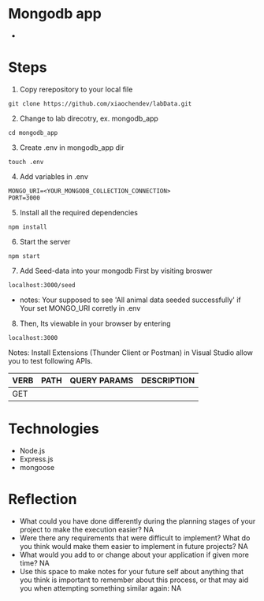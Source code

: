 # Mongodb app
- 

# Steps
1. Copy rerepository to your local file
```
git clone https://github.com/xiaochendev/labData.git
```

2. Change to lab direcotry, ex. mongodb_app
```
cd mongodb_app
```
3. Create .env in mongodb_app dir
```
touch .env
```
4. Add variables in .env
```
MONGO_URI=<YOUR_MONGODB_COLLECTION_CONNECTION>
PORT=3000
```

5. Install all the required dependencies
```
npm install
```

6. Start the server
```
npm start
```

7. Add Seed-data into your mongodb First by visiting broswer
```
localhost:3000/seed
```
- notes: Your supposed to see 'All animal data seeded successfully' if Your set MONGO_URI corretly in .env

8. Then, Its viewable in your browser by entering
```
localhost:3000
```

Notes: Install Extensions (Thunder Client or Postman) in Visual Studio allow you to test following APIs.

|  VERB |   PATH | QUERY PARAMS | DESCRIPTION |
|----------|----------|--------|------------------------------|
|  GET	|  


# Technologies
- Node.js
- Express.js
- mongoose


# Reflection
- What could you have done differently during the planning stages of your project to make the execution easier?
 NA
- Were there any requirements that were difficult to implement? What do you think would make them easier to implement in future projects?
  NA
- What would you add to or change about your application if given more time?
    NA
- Use this space to make notes for your future self about anything that you think is important to remember about this process, or that may aid you when attempting something similar again:
    NA